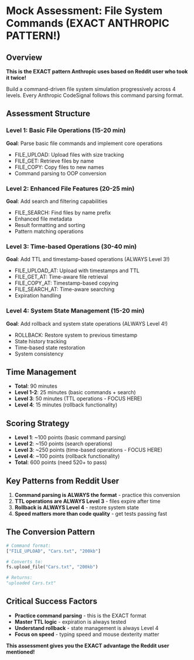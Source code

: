 # Mock Assessment: File System Commands (EXACT ANTHROPIC PATTERN!)

## Overview
**This is the EXACT pattern Anthropic uses based on Reddit user who took it twice!**

Build a command-driven file system simulation progressively across 4 levels. Every Anthropic CodeSignal follows this command parsing format.

## Assessment Structure

### Level 1: Basic File Operations (15-20 min)
**Goal**: Parse basic file commands and implement core operations
- FILE_UPLOAD: Upload files with size tracking
- FILE_GET: Retrieve files by name
- FILE_COPY: Copy files to new names
- Command parsing to OOP conversion

### Level 2: Enhanced File Features (20-25 min)
**Goal**: Add search and filtering capabilities
- FILE_SEARCH: Find files by name prefix
- Enhanced file metadata
- Result formatting and sorting
- Pattern matching operations

### Level 3: Time-based Operations (30-40 min)
**Goal**: Add TTL and timestamp-based operations (ALWAYS Level 3!)
- FILE_UPLOAD_AT: Upload with timestamps and TTL
- FILE_GET_AT: Time-aware file retrieval
- FILE_COPY_AT: Timestamp-based copying
- FILE_SEARCH_AT: Time-aware searching
- Expiration handling

### Level 4: System State Management (15-20 min)
**Goal**: Add rollback and system state operations (ALWAYS Level 4!)
- ROLLBACK: Restore system to previous timestamp
- State history tracking
- Time-based state restoration
- System consistency

## Time Management
- **Total**: 90 minutes
- **Level 1-2**: 25 minutes (basic commands + search)
- **Level 3**: 50 minutes (TTL operations - FOCUS HERE)
- **Level 4**: 15 minutes (rollback functionality)

## Scoring Strategy
- **Level 1**: ~100 points (basic command parsing)
- **Level 2**: ~150 points (search operations)
- **Level 3**: ~250 points (time-based operations - FOCUS HERE)
- **Level 4**: ~100 points (rollback functionality)
- **Total**: 600 points (need 520+ to pass)

## Key Patterns from Reddit User
1. **Command parsing is ALWAYS the format** - practice this conversion
2. **TTL operations are ALWAYS Level 3** - files expire after time
3. **Rollback is ALWAYS Level 4** - restore system state
4. **Speed matters more than code quality** - get tests passing fast

## The Conversion Pattern
```python
# Command format:
["FILE_UPLOAD", "Cars.txt", "200kb"]

# Converts to:
fs.upload_file("Cars.txt", "200kb")

# Returns:
"uploaded Cars.txt"
```

## Critical Success Factors
- **Practice command parsing** - this is the EXACT format
- **Master TTL logic** - expiration is always tested
- **Understand rollback** - state management is always Level 4
- **Focus on speed** - typing speed and mouse dexterity matter

**This assessment gives you the EXACT advantage the Reddit user mentioned!**
